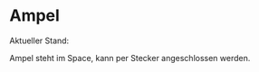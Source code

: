 Ampel
=========================

Aktueller Stand:

Ampel steht im Space, kann per Stecker angeschlossen werden.